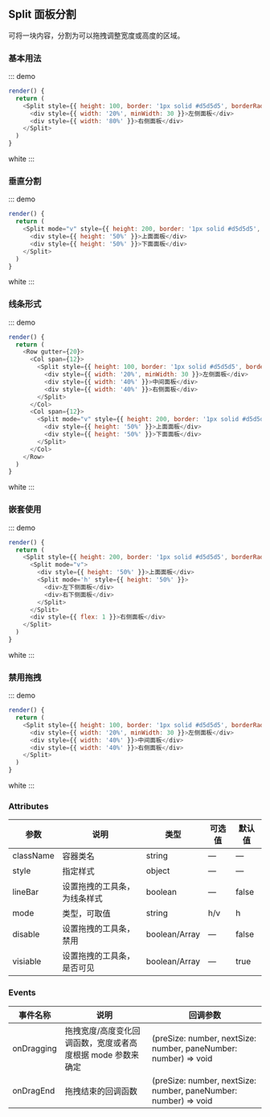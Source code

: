 ## Split 面板分割

可将一块内容，分割为可以拖拽调整宽度或高度的区域。

### 基本用法

::: demo
```js
render() {
  return (
    <Split style={{ height: 100, border: '1px solid #d5d5d5', borderRadius: 3 }}>
      <div style={{ width: '20%', minWidth: 30 }}>左侧面板</div>
      <div style={{ width: '80%' }}>右侧面板</div>
    </Split>
  )
}
```
white
:::

### 垂直分割

::: demo
```js
render() {
  return (
    <Split mode="v" style={{ height: 200, border: '1px solid #d5d5d5', borderRadius: 3 }}>
      <div style={{ height: '50%' }}>上面面板</div>
      <div style={{ height: '50%' }}>下面面板</div>
    </Split>
  )
}
```
white
:::

### 线条形式

::: demo
```js
render() {
  return (
    <Row gutter={20}>
      <Col span={12}>
        <Split style={{ height: 100, border: '1px solid #d5d5d5', borderRadius: 3 }} lineBar>
          <div style={{ width: '20%', minWidth: 30 }}>左侧面板</div>
          <div style={{ width: '40%' }}>中间面板</div>
          <div style={{ width: '40%' }}>右侧面板</div>
        </Split>
      </Col>
      <Col span={12}>
        <Split mode="v" style={{ height: 200, border: '1px solid #d5d5d5', borderRadius: 3 }} lineBar>
          <div style={{ height: '50%' }}>上面面板</div>
          <div style={{ height: '50%' }}>下面面板</div>
        </Split>
      </Col>
    </Row>
  )
}
```
white
:::

### 嵌套使用

::: demo
```js
render() {
  return (
    <Split style={{ height: 200, border: '1px solid #d5d5d5', borderRadius: 3 }}>
      <Split mode="v">
        <div style={{ height: '50%' }}>上面面板</div>
        <Split mode='h' style={{ height: '50%' }}>
          <div>左下侧面板</div>
          <div>右下侧面板</div>
        </Split>
      </Split>
      <div style={{ flex: 1 }}>右侧面板</div>
    </Split>
  )
}
```
white
:::

### 禁用拖拽

::: demo
```js
render() {
  return (
    <Split style={{ height: 100, border: '1px solid #d5d5d5', borderRadius: 3 }} disable={[3]}>
      <div style={{ width: '20%', minWidth: 30 }}>左侧面板</div>
      <div style={{ width: '40%' }}>中间面板</div>
      <div style={{ width: '40%' }}>右侧面板</div>
    </Split>
  )
}
```
white
:::

### Attributes
| 参数      | 说明          | 类型      | 可选值                           | 默认值  |
|---------- |-------------- |---------- |--------------------------------  |-------- |
| className | 容器类名 | string | — | — |
| style | 指定样式 | object | — | — |
| lineBar | 设置拖拽的工具条，为线条样式 | boolean | — | false |
| mode | 类型，可取值 | string | h/v | h |
| disable | 设置拖拽的工具条，禁用 | boolean/Array<number> | — | false |
| visiable | 设置拖拽的工具条，是否可见 | boolean/Array<number> | — | true

### Events
| 事件名称 | 说明 | 回调参数 |
|---------- |-------- |---------- |
| onDragging | 拖拽宽度/高度变化回调函数，宽度或者高度根据 mode 参数来确定 | (preSize: number, nextSize: number, paneNumber: number) => void |
| onDragEnd | 拖拽结束的回调函数 | (preSize: number, nextSize: number, paneNumber: number) => void |
